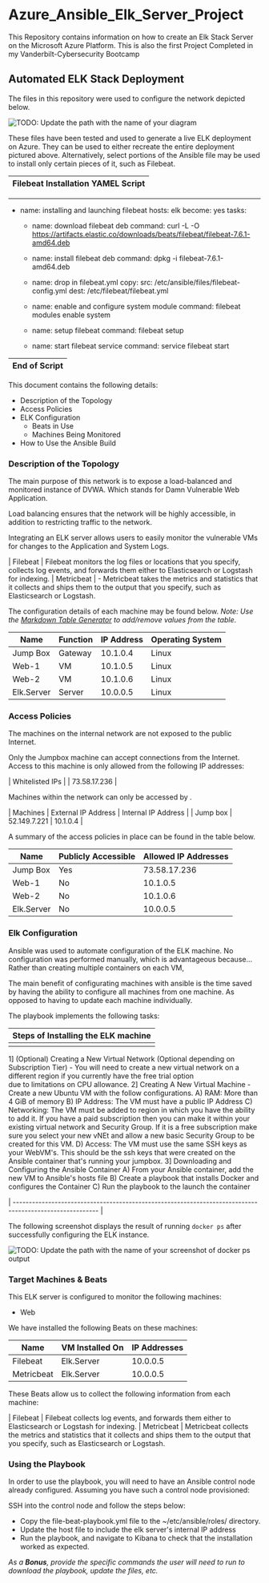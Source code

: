 # Azure_Ansible_Elk_Server_Project

This Repository contains information on how to create an Elk Stack Server on the Microsoft Azure Platform. This is also the first Project Completed in my Vanderbilt-Cybersecurity Bootcamp

## Automated ELK Stack Deployment

The files in this repository were used to configure the network depicted below.

![TODO: Update the path with the name of your diagram](Images/diagram_filename.png)

These files have been tested and used to generate a live ELK deployment on Azure. They can be used to either recreate the entire deployment pictured above. Alternatively, select portions of the Ansible file may be used to install only certain pieces of it, such as Filebeat.

|                        Filebeat Installation YAMEL Script                                             |
| ----------------------------------------------------------------------------------------------------- |

---
- name: installing and launching filebeat
  hosts: elk
  become: yes
  tasks:

  - name: download filebeat deb
    command: curl -L -O https://artifacts.elastic.co/downloads/beats/filebeat/filebeat-7.6.1-amd64.deb

  - name: install filebeat deb
    command: dpkg -i filebeat-7.6.1-amd64.deb

  - name: drop in filebeat.yml
    copy:
      src: /etc/ansible/files/filebeat-config.yml
      dest: /etc/filebeat/filebeat.yml

  - name: enable and configure system module
    command: filebeat modules enable system

  - name: setup filebeat
    command: filebeat setup

  - name: start filebeat service
    command: service filebeat start

|                             End of Script                                                               |
| ------------------------------------------------------------------------------------------------------- |

This document contains the following details:
- Description of the Topology
- Access Policies
- ELK Configuration
  - Beats in Use
  - Machines Being Monitored
- How to Use the Ansible Build


### Description of the Topology

The main purpose of this network is to expose a load-balanced and monitored instance of DVWA. Which stands for Damn Vulnerable Web Application.

Load balancing ensures that the network will be highly accessible, in addition to restricting traffic to the network.

Integrating an ELK server allows users to easily monitor the vulnerable VMs for changes to the Application and System Logs.

| Filebeat   | Filebeat monitors the log files or locations that you specify, collects log events, and forwards them either to Elasticsearch or Logstash for indexing.
| Metricbeat | - Metricbeat takes the metrics and statistics that it collects and ships them to the output that you specify, such as Elasticsearch or Logstash.

The configuration details of each machine may be found below.
_Note: Use the [Markdown Table Generator](http://www.tablesgenerator.com/markdown_tables) to add/remove values from the table_.

| Name       | Function | IP Address | Operating System |
|------------|----------|------------|------------------|
| Jump Box   | Gateway  | 10.1.0.4   | Linux            |
| Web-1      | VM       | 10.1.0.5   | Linux            |
| Web-2      | VM       | 10.1.0.6   | Linux            |
| Elk.Server | Server   | 10.0.0.5   | Linux            |

### Access Policies

The machines on the internal network are not exposed to the public Internet.

Only the Jumpbox machine can accept connections from the Internet. Access to this machine is only allowed from the following IP addresses:

| Whitelisted IPs |
| 73.58.17.236    |

Machines within the network can only be accessed by .

| Machines | External IP Address | Internal IP Address |
| Jump box | 52.149.7.221        | 10.1.0.4            |

A summary of the access policies in place can be found in the table below.

| Name       | Publicly Accessible | Allowed IP Addresses |
|------------|---------------------|--------------------- |
| Jump Box   | Yes                 |  73.58.17.236        |
| Web-1      | No                  |  10.1.0.5            |
| Web-2      | No                  |  10.1.0.6            |
| Elk.Server | No                  |  10.0.0.5            |

### Elk Configuration

Ansible was used to automate configuration of the ELK machine. No configuration was performed manually, which is advantageous because...
Rather than creating multiple containers on each VM,

The main benefit of configurating machines with ansible is the time saved by having the ability to configure all machines from
one machine. As opposed to having to update each machine individually.

The playbook implements the following tasks:

|                                     Steps of Installing the ELK machine                                 |
| ------------------------------------------------------------------------------------------------------- |
|                                                                                                         |
   1] (Optional) Creating a New Virtual Network (Optional depending on Subscription Tier) - You will need
      to create a new virtual network  on a different region if you currently have the free trial option  
      due to limitations
      on CPU allowance.
   2] Creating A New Virtual Machine - Create a new Ubuntu VM with the follow configurations.
      A) RAM: More than 4 GiB of memory
      B) IP Address: The VM must have a public IP Address
      C) Networking: The VM must be added to region in which you have the ability to add it. If you have
      a paid subscription then you can make it within your existing virtual network and Security Group.
      If it is a free subscription make sure you select your new vNEt and allow a new basic Security
      Group to be created for this VM.
      D) Access: The VM must use the same SSH keys as your WebVM's. This should be the ssh keys that
      were created on the Ansible container that's running your jumpbox.
    3] Downloading and  Configuring the Ansible Container
      A) From your Ansible container, add the new VM to Ansible's hosts file
      B) Create a playbook that installs Docker and configures the Container
      C) Run the playbook to the launch the container

| -------------------------------------------------------------------------------------------------------- |      


The following screenshot displays the result of running `docker ps` after successfully configuring the ELK instance.

![TODO: Update the path with the name of your screenshot of docker ps output](Images/docker_ps_output.png)

### Target Machines & Beats
This ELK server is configured to monitor the following machines:
- Web

We have installed the following Beats on these machines:

| Name       | VM Installed On | IP Addresses  |
|------------|-----------------|---------------|
| Filebeat   | Elk.Server      | 10.0.0.5      |
| Metricbeat | Elk.Server      | 10.0.0.5      |

These Beats allow us to collect the following information from each machine:

| Filebeat   | Filebeat collects log events, and forwards them either to Elasticsearch or Logstash for indexing.
| Metricbeat | Metricbeat collects the metrics and statistics that it collects and ships them to the output that you specify, such as Elasticsearch or Logstash.

### Using the Playbook
In order to use the playbook, you will need to have an Ansible control node already configured. Assuming you have such a control node provisioned:

SSH into the control node and follow the steps below:
- Copy the file-beat-playbook.yml file to the ~/etc/ansible/roles/ directory.
- Update the host file to include the elk server's internal IP address
- Run the playbook, and navigate to Kibana to check that the installation worked as expected.

_As a **Bonus**, provide the specific commands the user will need to run to download the playbook, update the files, etc._
